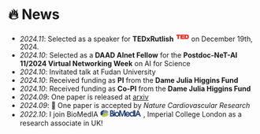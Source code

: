 # 🔥 News
- *2024.11*: Selected as a speaker for **TEDxRutlish** <img src='./images/logo/ted.png' style='width: 2em;'>  on December 19th, 2024.
- *2024.10*: Selected as a **DAAD AInet Fellow** for the **Postdoc-NeT-AI 11/2024 Virtual Networking Week** on AI for Science
- *2024.10*: Invitated talk at Fudan University
- *2024.10*: Received funding as **PI** from the **Dame Julia Higgins Fund** 
- *2024.10*: Received funding as **Co-PI** from the **Dame Julia Higgins Fund**
- *2024.09*: One paper is released at [arxiv](https://arxiv.org/abs/2409.13825)
- *2024.09*: 🎉 One paper is accepted by *Nature Cardiovascular Research*
- *2022.10*: I join BioMedIA <img src='./images/Biomedia_green_L1.png' style='width: 6em;'> , Imperial College London as a research associate in UK!